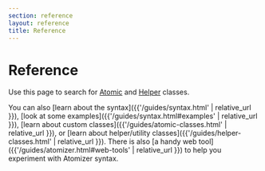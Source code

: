 ```yaml
---
section: reference
layout: reference
title: Reference
---
```


# Reference

Use this page to search for [Atomic](#atomic-classes) and [Helper](#helper-classes) classes.

You can also [learn about the syntax]({{'/guides/syntax.html' | relative_url }}), [look at some examples]({{'/guides/syntax.html#examples' | relative_url }}), [learn about custom classes]({{'/guides/atomic-classes.html' | relative_url }}), or [learn about helper/utility classes]({{'/guides/helper-classes.html' | relative_url }}).  There is also [a handy web tool]({{'/guides/atomizer.html#web-tools' | relative_url }}) to help you experiment with Atomizer syntax.

<div id="reference-app"></div>

<script src="{{'/assets/js/main.js' | relative_url }}"></script>
